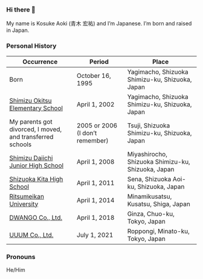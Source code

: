 ### Hi there 👋
My name is Kosuke Aoki (青木 宏祐) and I’m Japanese. I’m born and raised in Japan.

### Personal History

| Occurrence                                                                     | Period                          | Place                                              |
| ------------------------------------------------------------------------------ | ------------------------------- | -------------------------------------------------- |
| Born                                                                           | October 16, 1995                | Yagimacho, Shizuoka Shimizu-ku, Shizuoka, Japan    |
| [Shimizu Okitsu Elementary School](https://okitsu-e.shizuoka.ednet.jp/)        | April 1, 2002                   | Yagimacho, Shizuoka Shimizu-ku, Shizuoka, Japan    |
| My parents got divorced, I moved, and transferred schools                      | 2005 or 2006 (I don’t remember) | Tsuji, Shizuoka Shimizu-ku, Shizuoka, Japan        |
| [Shimizu Daiichi Junior High School](https://shimizudai1-j.shizuoka.ednet.jp/) | April 1, 2008                   | Miyashirocho, Shizuoka Shimizu-ku, Shizuoka, Japan |
| [Shizuoka Kita High School](https://shizukita.jp/english/)                     | April 1, 2011                   | Sena, Shizuoka Aoi-ku, Shizuoka, Japan             |
| [Ritsumeikan University](http://en.ritsumei.ac.jp/)                            | April 1, 2014                   | Minamikusatsu, Kusatsu, Shiga, Japan               |
| [DWANGO Co., Ltd.](https://en.dwango.co.jp/)                                   | April 1, 2018                   | Ginza, Chuo-ku, Tokyo, Japan                       |
| [UUUM Co., Ltd.](https://en.uuum.co.jp/)                                       | July 1, 2021                    | Roppongi, Minato-ku, Tokyo, Japan                  |

### Pronouns
He/Him

<!--
**noraworld/noraworld** is a ✨ _special_ ✨ repository because its `README.md` (this file) appears on your GitHub profile.

Here are some ideas to get you started:

- 🔭 I’m currently working on ...
- 🌱 I’m currently learning ...
- 👯 I’m looking to collaborate on ...
- 🤔 I’m looking for help with ...
- 💬 Ask me about ...
- 📫 How to reach me: ...
- 😄 Pronouns: ...
- ⚡ Fun fact: ...
-->
